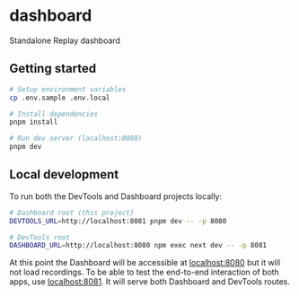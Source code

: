 # dashboard

Standalone Replay dashboard

## Getting started

```sh
# Setup environment variables
cp .env.sample .env.local

# Install dependencies
pnpm install

# Run dev server (localhost:8080)
pnpm dev
```

## Local development

To run both the DevTools and Dashboard projects locally:

```sh
# Dashboard root (this project)
DEVTOOLS_URL=http://localhost:8081 pnpm dev -- -p 8080

# DevTools root
DASHBOARD_URL=http://localhost:8080 npm exec next dev -- -p 8081
```

At this point the Dashboard will be accessible at [localhost:8080](http://localhost:8080/) but it will not load recordings. To be able to test the end-to-end interaction of both apps, use [localhost:8081](http://localhost:8081/). It will serve both Dashboard and DevTools routes.

